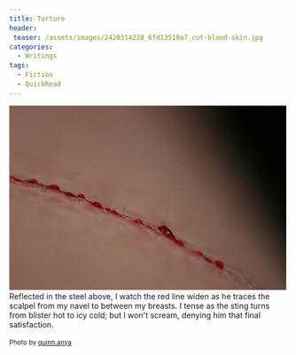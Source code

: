 ```yaml
---
title: Torture
header:
 teaser: /assets/images/2420314228_6fd13510a7_cut-blood-skin.jpg
categories:
  - Writings
tags:
  - Fiction
  - QuickRead
---
```

<img src="/assets/images/2420314228_6fd13510a7_cut-blood-skin.jpg">Reflected in the steel above, I watch the red line widen as he traces the scalpel from my navel to between my breasts. I tense as the sting turns from blister hot to icy cold; but I won't scream, denying him that final satisfaction.

<small>Photo by <a href="http://www.flickr.com/photos/53326337@N00/2420314228">quinn.anya</a></small>